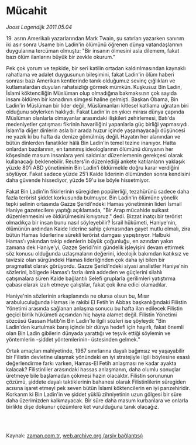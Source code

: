 # Mücahit

*Joost Lagendijk 2011.05.04*

<td class="columnist-detail">
<p>19. asrın Amerikalı yazarlarından Mark Twain, şu satırları yazarken sanırım iki asır sonra Usame bin Ladin'in ölümünü öğrenen dünya vatandaşlarının duygularına tercüman olmuştu: "Bir insanın ölmesini asla dilemem, fakat bazı ölüm ilanlarını büyük bir zevkle okurum."</p>
<p>
<div id="haberMetinDiv">
<p>Pek çok yorum ve tepkide, bir seri katilin ortadan kaldırılmasından kaynaklı rahatlama ve adalet duygusunun bileşimini, fakat Ladin'in ölüm haberi sonrası bazı Amerikan kentlerinde tanık olduğumuz sevinç çığlıkları ve kutlamalardan duyulan rahatsızlığı görmek mümkün. Kuşkusuz Bin Ladin, İslami köktenciliğin Müslüman olup olmadığına bakmaksızın çok sayıda insanı öldüren bir kanadının simgesi haline gelmişti. Başkan Obama, Bin Ladin'in Müslüman bir lider değil, Müslümanları kitlesel katliama uğratan biri olduğunu söylerken haklıydı. Fakat Ladin'in en yıkıcı mirası dünya çapında Müslüman olanlarla olmayanlar arasındaki ilişkileri zehirlemesi, Batı'da medeniyetler çatışması fikrinin havariliğini yapanlarla güç birliği yapmasıydı. İslam'la diğer dinlerin asla bir arada huzur içinde yaşamayacağı düşüncesi ne yazık ki bu hafta da denize gömülmüş değil. Hayatın her alanından ve bütün dinlerden fanatikler hâlâ Bin Ladin'in temel tezine inanıyor. Hatta onlardan bazılarının, en tanınmış ideologlarının ölümünü dünyanın her köşesinde masum insanlara yeni saldırılar düzenlemenin gerekçesi olarak kullanacağı beklenebilir. Reuters'in düzenlediği ankete katılanların yaklaşık yüzde 80'i ABD yönetiminin Bin Ladin'i öldürmekle doğru karar verdiğini söylüyor. Fakat sadece yüzde 25'i Kaide liderinin ölümünden sonra kendisini daha güvende hissediyor, yüzde 59'u ise böyle hissetmiyor.
<p>Fakat Bin Ladin'in fikirlerinin süregiden popülerliği, tezahürünü sadece daha fazla terörist şiddet korkusunda bulmuyor. Bin Ladin'in ölümüne yönelik tepki selinin ortasında Gazze Şeridi'ndeki Hamas yönetiminin lideri İsmail Haniye gazetecilere yaptığı açıklamada, "Bir Arap mücahide suikast düzenlenmesini ve öldürülmesini kınıyoruz." dedi. Bizzat inatçı bir terörist olmadıkça bir insan bunu nasıl söyleyebilir? İsrail hükümeti, Haniye'nin, ölümünün ardından Kaide liderine sahip çıkmasından gayet mutlu olmalı, zira bütün Hamas liderlerine sürekli terörist damgası yapıştırıyor. Halbuki Hamas'ı yakından takip edenlerin büyük çoğunluğu, en azından yakın zamana dek Haniye'yi, Gazze Şeridi'nin gündelik işleyişini devam ettirmek söz konusu olduğunda uzlaşmaların değerini, ideolojik bakımdan katıksız ve tavizsiz olan sürgündeki Hamas liderliğinden çok daha iyi bilen bir pragmatist olarak görüyordu. Gazze Şeridi'ndeki siyasi analistler Haniye'nin sözlerini, bölgede Hamas'ı fazla ılımlı addeden ve güçlerini silahlı çatışmalara süren Kaide bağlantılı Selefi gruplarla gerilimleri yatıştırma çabası olarak izah etmeye çalıştılar, fakat çok ikna edici olamadılar.
<p>Haniye'nin sözlerinin arkaplanında ne olursa olsun bu, Mısır arabuluculuğunda Hamas ile rakibi El Fetih'in Abbas başkanlığındaki Filistin Yönetimi arasında sağlanan anlaşma sonucu bu hafta ilan edilecek Filistin geçici birlik hükümeti açısından hiç hayra alamet değil. Filistin Yönetimi sözcüsü Gassan Hatib'in Bin Ladin'le ilgili sözleri ise şöyleydi: "Bin Ladin'den kurtulmak barış içinde bir dünya hedefi için hayırlı, fakat önemli olan Bin Ladin gibilerin dünyada yarattığı ve teşvik ettiği söylemin ve yöntemlerin -şiddet yöntemlerinin- üstesinden gelmek."
<p>Ortak amaçları mahiyetinde, 1967 sınırlarına dayalı bağımsız ve yaşayabilir bir Filistin devletine ulaşmak yönündeki en iyi stratejiyle ilgili böylesine esaslı değerlendirme farkı varken, Hamas-El Fetih anlaşması ne kadar ayakta kalacak? Filistinliler arasındaki hassas anlaşmanın, daha olumlu sonuçlar üretmeye bile başlamadan çökmesi hazin olacaktır. Filistin sorununun çözümü, şiddete dayalı taktiklerinin bahanesi olarak Filistinlilerin süregiden acısına işaret etmeyi pek seven bütün İslami köktencilerin en iyi panzehiridir. Korkarım ki Bin Ladin'in ve şiddet yüklü zihniyetinin uzun gölgesi bir süre daha üzerimizden kalkmayacak. Bir süre daha masum kurbanlara ve onlarla birlikte dişe dokunur çözümlere ket vurulduğuna tanık olacağız.</p></p></p></p></div>
</p>


<p><br>
		 </br></p></td>

Kaynak: [zaman.com.tr](http://zaman.com.tr/yazar.do?yazino=1129697), [web.archive.org (arşiv bağlantısı)](http://web.archive.org/web/20110607231248/http://www.zaman.com.tr:80/yazar.do?yazino=1129697)
